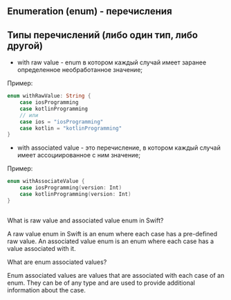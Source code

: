 ## Enumeration (enum) - перечисления

## Типы перечислений (либо один тип, либо другой)

* with raw value - enum в котором каждый случай имеет заранее определенное необработанное значение;

Пример: 
```swift
enum withRawValue: String {
    case iosProgramming
    case kotlinProgramming
    // или
    case ios = "iosProgramming"
    case kotlin = "kotlinProgramming"
}
```

* with associated value - это перечисление, в котором каждый случай имеет ассоциированное с ним значение;

Пример: 
```swift
enum withAssociateValue {
    case iosProgramming(version: Int)
    case kotlinProgramming(version: Int)
}
```

##

What is raw value and associated value enum in Swift?

A raw value enum in Swift is an enum where each case has a pre-defined raw value. An associated value enum is an enum where each case has a value associated with it.

What are enum associated values?

Enum associated values are values that are associated with each case of an enum. They can be of any type and are used to provide additional information about the case.




